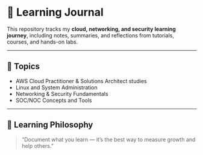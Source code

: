 # 📘 Learning Journal

This repository tracks my **cloud, networking, and security learning journey**, including notes, summaries, and reflections from tutorials, courses, and hands-on labs.

---

## 🧠 Topics
- AWS Cloud Practitioner & Solutions Architect studies  
- Linux and System Administration  
- Networking & Security Fundamentals  
- SOC/NOC Concepts and Tools  

---

## 🌟 Learning Philosophy
> “Document what you learn — it’s the best way to measure growth and help others.”  

